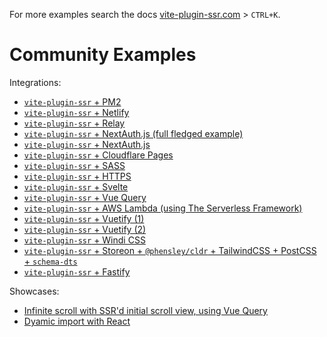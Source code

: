 For more examples search the docs [vite-plugin-ssr.com](https://vite-plugin-ssr.com/) > `CTRL+K`.

# Community Examples

Integrations:
 - [`vite-plugin-ssr` + PM2](https://github.com/hemengke1997/vite-plugin-ssr-pm2)
 - [`vite-plugin-ssr` + Netlify](https://github.com/AaronBeaudoin/vite-plugin-ssr-example-netlify)
 - [`vite-plugin-ssr` + Relay](https://github.com/XiNiHa/vilay)
 - [`vite-plugin-ssr` + NextAuth.js (full fledged example)](https://github.com/iMrDJAi/vps-nextauth-example)
 - [`vite-plugin-ssr` + NextAuth.js](https://github.com/s-kris/vite-ssr-next-auth)
 - [`vite-plugin-ssr` + Cloudflare Pages](https://github.com/Immortalin/vite-plugin-ssr-cloudflare-pages-demo)
 - [`vite-plugin-ssr` + SASS](https://github.com/brillout/vite-plugin-ssr-sass)
 - [`vite-plugin-ssr` + HTTPS](https://github.com/aral/vite-plugin-ssr-with-tls)
 - [`vite-plugin-ssr` + Svelte](https://github.com/aral/vite-plugin-ssr-svelte)
 - [`vite-plugin-ssr` + Vue Query](https://github.com/wobsoriano/vite-plugin-ssr-vue-query)
 - [`vite-plugin-ssr` + AWS Lambda (using The Serverless Framework)](https://github.com/jamesladd/aws-vite-ssr)
 - [`vite-plugin-ssr` + Vuetify (1)](https://github.com/jamesladd/aws-vite-ssr-vuetify)
 - [`vite-plugin-ssr` + Vuetify (2)](https://github.com/brillout/vite-plugin-ssr-vuetify)
 - [`vite-plugin-ssr` + Windi CSS](https://github.com/brillout/vite-plugin-ssr_windi-css)
 - [`vite-plugin-ssr` + Storeon + `@phensley/cldr` + TailwindCSS + PostCSS + `schema-dts`](https://github.com/mate-h/vite-ssr-web)
 - [`vite-plugin-ssr` + Fastify](https://github.com/giacomorebonato/vite-plugin-ssr-fastify)

Showcases:
 - [Infinite scroll with SSR'd initial scroll view, using Vue Query](https://github.com/wobsoriano/vite-plugin-ssr-vue-query)
 - [Dyamic import with React](https://github.com/arthurgailes/vite-plugin-ssr_dynamic-import-example)
